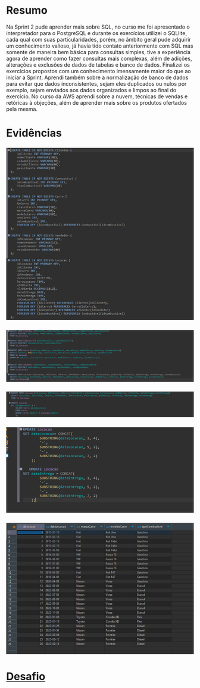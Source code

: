 # Resumo

Na Sprint 2 pude aprender mais sobre SQL, no curso me foi apresentado o interpretador para o PostgreSQL e durante os exercícios utilizei o SQLlite, cada qual com suas particularidades, porém, no âmbito geral pude adquirir um conhecimento valioso, já havia tido contato anteriormente com SQL mas somente de maneira bem básica para consultas simples, tive a experiência agora de aprender como fazer consultas mais complexas, além de adições, alterações e exclusões de dados de tabelas e banco de dados. Finalizei os exercícios propostos com um conhecimento imensamente maior do que ao iniciar a Sprint. 
Aprendi também sobre a normalização de banco de dados para evitar que dados inconsistentes, sejam eles duplicados ou nulos por exemplo, sejam enviados aos dados organizados e limpos ao final do exercício.
No curso da AWS aprendi sobre a nuvem, técnicas de vendas e retóricas à objeções, além de aprender mais sobre os produtos ofertados pela mesma.

# Evidências
### ![Criação das Tabelas](evidencias/Criação_tabelas.png)

### ![Inserção de Dados](evidencias/inserção_dados.png)

### ![Correção idCombustivel](evidencias/correção_idcombustivel.png)

### ![Ajuste de Datas](evidencias/Ajuste_datas.png)

### ![View Locações](evidencias/View.png)

# __[Desafio](/desafio/)__
